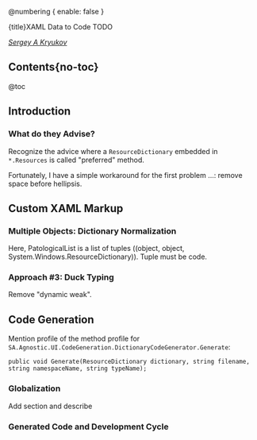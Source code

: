 ﻿@numbering {
    enable: false
}

{title}XAML Data to Code TODO

[*Sergey A Kryukov*](https://www.SAKryukov.org)

## Contents{no-toc}

@toc

## Introduction

### What do they Advise?

Recognize the advice where a `ResourceDictionary` embedded in `*.Resources` is called "preferred" method.

Fortunately, I have a simple workaround for the first problem …: remove space before hellipsis.

## Custom XAML Markup

### Multiple Objects: Dictionary Normalization

Here, PatologicalList is a list of tuples ((object, object, System.Windows.ResourceDictionary)). Tuple must be code.

### Approach #3: Duck Typing

Remove "dynamic weak".

## Code Generation

Mention profile of the method profile for `SA.Agnostic.UI.CodeGeneration.DictionaryCodeGenerator.Generate`:

```{lang=C#}
public void Generate(ResourceDictionary dictionary, string filename, string namespaceName, string typeName);
```

### Globalization

Add section and describe

### Generated Code and Development Cycle

